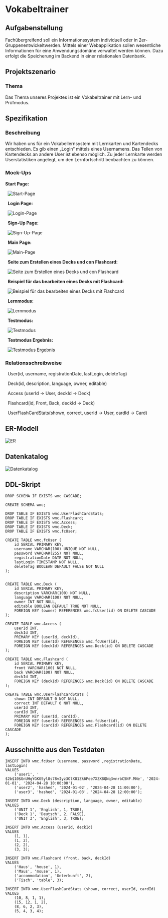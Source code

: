 # Vokabeltrainer



## Aufgabenstellung

Fachübergreifend soll ein Informationssystem individuell oder
in 2er-Gruppenentwickeltwerden. Mittels einer
Webapplikation sollen wesentliche Informationen für eine
Anwendungsdomäne verwaltet werden können. Dazu erfolgt
die Speicherung im Backend in einer relationalen Datenbank.

## Projektszenario

### Thema
Das Thema unseres Projektes ist ein Vokabeltrainer mit Lern- und Prüfmodus. 

## Spezifikation

### Beschreibung
Wir haben uns für ein Vokabellernsystem mit Lernkarten und Kartendecks entschieden. Es gib einen
„Login“ mittels eines Usernamens. Das Teilen von Kartendecks an andere User ist ebenso möglich. Zu
jeder Lernkarte werden Userstatistiken angelegt, um den Lernfortschritt beobachten zu können.

### Mock-Ups

**Start Page:**

&nbsp;
![Start-Page](./dokumentation/Bilder/Bild1.png)

&nbsp;
**Login Page:**

&nbsp;
![Login-Page](./dokumentation/Bilder/Bild2.png)

&nbsp;
**Sign-Up Page:**

&nbsp;
![Sign-Up-Page](./dokumentation/Bilder/Bild3.png)

&nbsp;
**Main Page:**

&nbsp;
![Main-Page](./dokumentation/Bilder/Bild4.png)

&nbsp;
**Seite zum Erstellen eines Decks und con Flashcard:**

&nbsp;
![Seite zum Erstellen eines Decks und con Flashcard](./dokumentation/Bilder/Bild5.png)

&nbsp;
**Beispiel für das bearbeiten eines Decks mit Flashcard:**

&nbsp;
![Beispiel für das bearbeiten eines Decks mit Flashcard](./dokumentation/Bilder/Bild6.png)

&nbsp;
**Lernmodus:**

&nbsp;
![Lernmodus](./dokumentation/Bilder/Bild7.png)

&nbsp;
**Testmodus:**

&nbsp;
![Testmodus](./dokumentation/Bilder/Bild8.png)

&nbsp;
**Testmodus Ergebnis:**

&nbsp;
![Testmodus Ergebnis](./dokumentation/Bilder/Bild9.png)

### Relationsschreibweise

&nbsp;
User(id, username, registrationDate, lastLogin, deleteTag)

&nbsp;
Deck(id, description, language, owner, editable)

&nbsp;
Access (userId -> User, deckId -> Deck)

&nbsp;
Flashcard(id, Front, Back, deckId -> Deck)

&nbsp;
UserFlashCardStats(shown, correct, userId -> User, cardId -> Card)

## ER-Modell

![ER](./dokumentation/Bilder/er_diagramm.png)

## Datenkatalog

![Datenkatalog](./dokumentation/Bilder/Datenkatalog.png)

## DDL-Skript
```
DROP SCHEMA IF EXISTS wmc CASCADE;

CREATE SCHEMA wmc;

DROP TABLE IF EXISTS wmc.UserFlashCardStats;
DROP TABLE IF EXISTS wmc.Flashcard;
DROP TABLE IF EXISTS wmc.Access;
DROP TABLE IF EXISTS wmc.Deck;
DROP TABLE IF EXISTS wmc.fcUser;

CREATE TABLE wmc.fcUser (
    id SERIAL PRIMARY KEY,
    username VARCHAR(100) UNIQUE NOT NULL,
    password VARCHAR(255) NOT NULL,
    registrationDate DATE NOT NULL,
    lastLogin TIMESTAMP NOT NULL,
    deleteTag BOOLEAN DEFAULT FALSE NOT NULL
);


CREATE TABLE wmc.Deck (
    id SERIAL PRIMARY KEY,
    description VARCHAR(100) NOT NULL,
    language VARCHAR(100) NOT NULL,
    owner INT NOT NULL,
    editable BOOLEAN DEFAULT TRUE NOT NULL,
    FOREIGN KEY (owner) REFERENCES wmc.fcUser(id) ON DELETE CASCADE
);

CREATE TABLE wmc.Access (
    userId INT,
    deckId INT,
    PRIMARY KEY (userId, deckId),
    FOREIGN KEY (userId) REFERENCES wmc.fcUser(id),
    FOREIGN KEY (deckId) REFERENCES wmc.Deck(id) ON DELETE CASCADE
);

CREATE TABLE wmc.Flashcard (
    id SERIAL PRIMARY KEY,
    front VARCHAR(100) NOT NULL,
    back VARCHAR(100) NOT NULL,
    deckId INT,
    FOREIGN KEY (deckId) REFERENCES wmc.Deck(id) ON DELETE CASCADE
);

CREATE TABLE wmc.UserFlashCardStats (
    shown INT DEFAULT 0 NOT NULL,
    correct INT DEFAULT 0 NOT NULL,
    userId INT,
    cardId INT,
    PRIMARY KEY (userId, cardId),
    FOREIGN KEY (userId) REFERENCES wmc.fcUser(id),
    FOREIGN KEY (cardId) REFERENCES wmc.Flashcard(id) ON DELETE CASCADE
);
```

## Ausschnitte aus den Testdaten

```
INSERT INTO wmc.fcUser (username, password ,registrationDate, lastLogin)
VALUES
    ('user1', ' $2b$10$GnUHqYGKGSyl8s78vIyz3OlX81Zk6Pee7XZX8QNq3vnrbC5NF.MNe', '2024-01-01', '2024-04-28 10:00:00'),
    ('user2', 'hashed', '2024-01-02', '2024-04-28 11:00:00'),
    ('user3', 'hashed', '2024-01-03', '2024-04-28 12:00:00');

INSERT INTO wmc.Deck (description, language, owner, editable) 
VALUES 
    ('UNIT 1', 'English', 1, TRUE), 
    ('Deck 1', 'Deutsch', 2, FALSE), 
    ('UNIT 3', 'English', 3, TRUE);

INSERT INTO wmc.Access (userId, deckId) 
VALUES 
    (1, 1), 
    (1, 2), 
    (2, 2), 
    (3, 3);

INSERT INTO wmc.Flashcard (front, back, deckId) 
VALUES 
    ('Haus', 'house', 1), 
    ('Maus', 'mouse', 1), 
    ('accommodation', 'Unterkunft', 2), 
    ('Tisch', 'table', 3);

INSERT INTO wmc.UserFlashCardStats (shown, correct, userId, cardId) 
VALUES 
    (10, 8, 1, 1), 
    (15, 12, 1, 2), 
    (8, 6, 2, 3), 
    (5, 4, 3, 4);
```